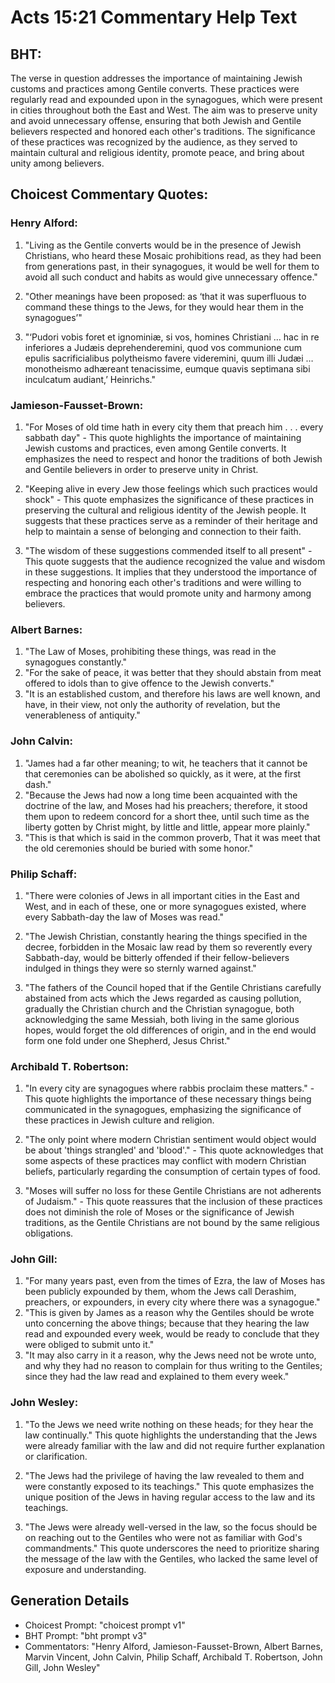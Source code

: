 # Acts 15:21 Commentary Help Text

## BHT:
The verse in question addresses the importance of maintaining Jewish customs and practices among Gentile converts. These practices were regularly read and expounded upon in the synagogues, which were present in cities throughout both the East and West. The aim was to preserve unity and avoid unnecessary offense, ensuring that both Jewish and Gentile believers respected and honored each other's traditions. The significance of these practices was recognized by the audience, as they served to maintain cultural and religious identity, promote peace, and bring about unity among believers.

## Choicest Commentary Quotes:
### Henry Alford:
1. "Living as the Gentile converts would be in the presence of Jewish Christians, who heard these Mosaic prohibitions read, as they had been from generations past, in their synagogues, it would be well for them to avoid all such conduct and habits as would give unnecessary offence."

2. "Other meanings have been proposed: as ‘that it was superfluous to command these things to the Jews, for they would hear them in the synagogues’"

3. "‘Pudori vobis foret et ignominiæ, si vos, homines Christiani … hac in re inferiores a Judæis deprehenderemini, quod vos communione cum epulis sacrificialibus polytheismo favere videremini, quum illi Judæi … monotheismo adhæreant tenacissime, eumque quavis septimana sibi inculcatum audiant,’ Heinrichs."

### Jamieson-Fausset-Brown:
1. "For Moses of old time hath in every city them that preach him . . . every sabbath day" - This quote highlights the importance of maintaining Jewish customs and practices, even among Gentile converts. It emphasizes the need to respect and honor the traditions of both Jewish and Gentile believers in order to preserve unity in Christ.

2. "Keeping alive in every Jew those feelings which such practices would shock" - This quote emphasizes the significance of these practices in preserving the cultural and religious identity of the Jewish people. It suggests that these practices serve as a reminder of their heritage and help to maintain a sense of belonging and connection to their faith.

3. "The wisdom of these suggestions commended itself to all present" - This quote suggests that the audience recognized the value and wisdom in these suggestions. It implies that they understood the importance of respecting and honoring each other's traditions and were willing to embrace the practices that would promote unity and harmony among believers.

### Albert Barnes:
1. "The Law of Moses, prohibiting these things, was read in the synagogues constantly."
2. "For the sake of peace, it was better that they should abstain from meat offered to idols than to give offence to the Jewish converts."
3. "It is an established custom, and therefore his laws are well known, and have, in their view, not only the authority of revelation, but the venerableness of antiquity."

### John Calvin:
1. "James had a far other meaning; to wit, he teachers that it cannot be that ceremonies can be abolished so quickly, as it were, at the first dash."
2. "Because the Jews had now a long time been acquainted with the doctrine of the law, and Moses had his preachers; therefore, it stood them upon to redeem concord for a short thee, until such time as the liberty gotten by Christ might, by little and little, appear more plainly."
3. "This is that which is said in the common proverb, That it was meet that the old ceremonies should be buried with some honor."

### Philip Schaff:
1. "There were colonies of Jews in all important cities in the East and West, and in each of these, one or more synagogues existed, where every Sabbath-day the law of Moses was read." 

2. "The Jewish Christian, constantly hearing the things specified in the decree, forbidden in the Mosaic law read by them so reverently every Sabbath-day, would be bitterly offended if their fellow-believers indulged in things they were so sternly warned against." 

3. "The fathers of the Council hoped that if the Gentile Christians carefully abstained from acts which the Jews regarded as causing pollution, gradually the Christian church and the Christian synagogue, both acknowledging the same Messiah, both living in the same glorious hopes, would forget the old differences of origin, and in the end would form one fold under one Shepherd, Jesus Christ."

### Archibald T. Robertson:
1. "In every city are synagogues where rabbis proclaim these matters." - This quote highlights the importance of these necessary things being communicated in the synagogues, emphasizing the significance of these practices in Jewish culture and religion.

2. "The only point where modern Christian sentiment would object would be about 'things strangled' and 'blood'." - This quote acknowledges that some aspects of these practices may conflict with modern Christian beliefs, particularly regarding the consumption of certain types of food.

3. "Moses will suffer no loss for these Gentile Christians are not adherents of Judaism." - This quote reassures that the inclusion of these practices does not diminish the role of Moses or the significance of Jewish traditions, as the Gentile Christians are not bound by the same religious obligations.

### John Gill:
1. "For many years past, even from the times of Ezra, the law of Moses has been publicly expounded by them, whom the Jews call Derashim, preachers, or expounders, in every city where there was a synagogue."
2. "This is given by James as a reason why the Gentiles should be wrote unto concerning the above things; because that they hearing the law read and expounded every week, would be ready to conclude that they were obliged to submit unto it."
3. "It may also carry in it a reason, why the Jews need not be wrote unto, and why they had no reason to complain for thus writing to the Gentiles; since they had the law read and explained to them every week."

### John Wesley:
1. "To the Jews we need write nothing on these heads; for they hear the law continually." This quote highlights the understanding that the Jews were already familiar with the law and did not require further explanation or clarification.

2. "The Jews had the privilege of having the law revealed to them and were constantly exposed to its teachings." This quote emphasizes the unique position of the Jews in having regular access to the law and its teachings.

3. "The Jews were already well-versed in the law, so the focus should be on reaching out to the Gentiles who were not as familiar with God's commandments." This quote underscores the need to prioritize sharing the message of the law with the Gentiles, who lacked the same level of exposure and understanding.


## Generation Details
- Choicest Prompt: "choicest prompt v1"
- BHT Prompt: "bht prompt v3"
- Commentators: "Henry Alford, Jamieson-Fausset-Brown, Albert Barnes, Marvin Vincent, John Calvin, Philip Schaff, Archibald T. Robertson, John Gill, John Wesley"
